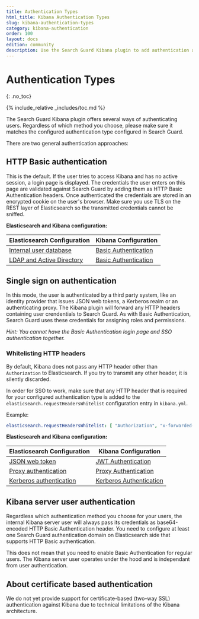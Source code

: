 ```yaml
---
title: Authentication Types
html_title: Kibana Authentication Types
slug: kibana-authentication-types
category: kibana-authentication
order: 100
layout: docs
edition: community
description: Use the Search Guard Kibana plugin to add authentication and session management to Kibana.
---
```

<!---
Copyright 2016-2017 floragunn GmbH
-->

# Authentication Types
{: .no_toc}

{% include_relative _includes/toc.md %}

The Search Guard Kibana plugin offers several ways of authenticating users. Regardless of which method you choose, please make sure it matches the configured authentication type configured in Search Guard. 

There are two general authentication approaches:

## HTTP Basic authentication

This is the default. If the user tries to access Kibana and has no active session, a login page is displayed. The credentials the user enters on this page are validated against Search Guard by adding them as HTTP Basic Authentication headers. Once authenticated the credentials are stored in an encrypted cookie on the user's browser. Make sure you use TLS on the REST layer of Elasticsearch so the transmitted credentials cannot be sniffed.

**Elasticsearch and Kibana configuration:**

| Elasticsearch Configuration | Kibana Configuration |
|---|---|
| [Internal user database](configuration_internalusers.md) | [Basic Authentication](kibana_authentication_basicauth.md) |
| [LDAP and Active Directory](ldap.md) | [Basic Authentication](kibana_authentication_basicauth.md) |

## Single sign on authentication

In this mode, the user is authenticated by a third party system, like an identity provider that issues JSON web tokens, a Kerberos realm or an authenticating proxy. The Kibana plugin will forward any HTTP headers containing user crendentials to Search Guard. As with Basic Authentication, Search Guard uses these credentials for assigning roles and permissions.

*Hint: You cannot have the Basic Authentication login page and SSO authentication together.*

### Whitelisting HTTP headers

By default, Kibana does not pass any HTTP header other than `Authorization` to Elasticsearch. If you try to transmit any other header, it is silently discarded.

In order for SSO to work, make sure that any HTTP header that is required for your configured authentication type is added to the `elasticsearch.requestHeadersWhitelist` configuration entry in `kibana.yml`.

Example:

```yaml
elasticsearch.requestHeadersWhitelist: [ "Authorization", "x-forwarded-for", "x-forwarded-by", "x-proxy-user", "x-proxy-roles" ]
```

**Elasticsearch and Kibana configuration:**

| Elasticsearch Configuration | Kibana Configuration |
|---|---|
| [JSON web token](jwt.md) | [JWT Authentication](kibana_authentication_jwt.md) 
| [Proxy authentication](proxy_auth.md) | [Proxy Authentication](kibana_authentication_proxy.md) |
| [Kerberos authentication](kerberos.md) | [Kerberos Authentication](kibana_authentication_kerberos.md) |

## Kibana server user authentication

Regardless which authentication method you choose for your users, the internal Kibana server user will always pass its credentials as base64-encoded HTTP Basic Authentication header. You need to configure at least one Search Guard authentication domain on Elasticsearch side that supports HTTP Basic authentication.

This does not mean that you need to enable Basic Authentication for regular users. The Kibana server user operates under the hood and is independant from user authentication.

## About certificate based authentication

We do not yet provide support for certificate-based (two-way SSL) authentication against Kibana due to technical limitations of the Kibana architecture.
